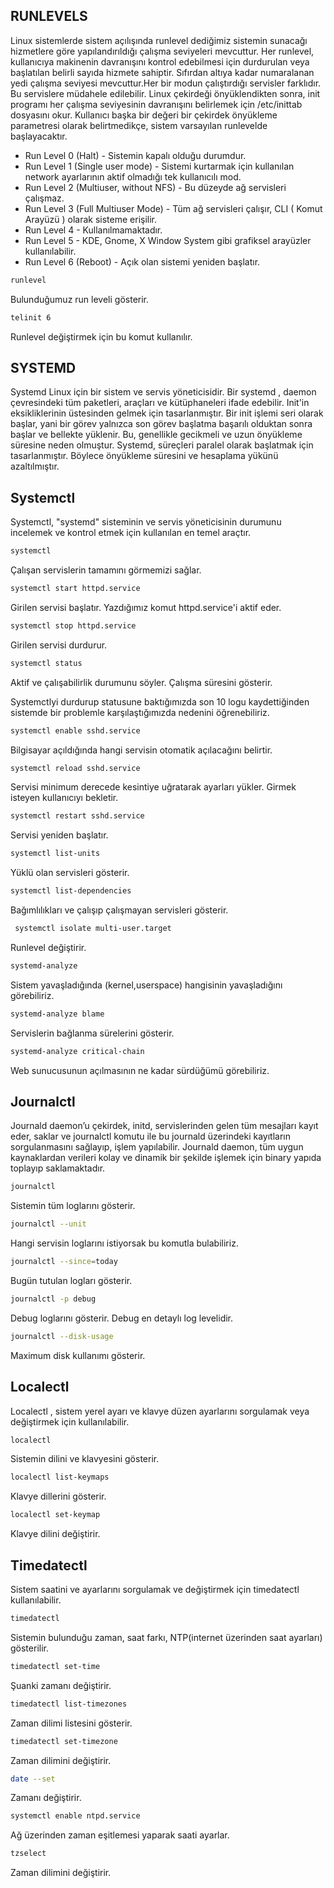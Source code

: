 ## RUNLEVELS 
Linux sistemlerde sistem açılışında runlevel dediğimiz sistemin sunacağı hizmetlere göre yapılandırıldığı çalışma seviyeleri mevcuttur. 
Her runlevel, kullanıcıya makinenin davranışını kontrol edebilmesi için durdurulan veya başlatılan belirli sayıda hizmete sahiptir. Sıfırdan altıya kadar numaralanan yedi çalışma seviyesi mevcuttur.Her bir modun çalıştırdığı servisler farklıdır. Bu servislere müdahele edilebilir. Linux çekirdeği önyüklendikten sonra, init programı her çalışma seviyesinin davranışını belirlemek için /etc/inittab dosyasını okur. Kullanıcı başka bir değeri bir çekirdek önyükleme parametresi olarak belirtmedikçe, sistem varsayılan runlevelde başlayacaktır.

- Run Level 0 (Halt) - Sistemin kapalı olduğu durumdur.
- Run Level 1 (Single user mode) - Sistemi kurtarmak için kullanılan network ayarlarının aktif olmadığı tek kullanıcılı mod.
- Run Level 2 (Multiuser, without NFS) - Bu düzeyde ağ servisleri çalışmaz.
- Run Level 3 (Full Multiuser Mode) - Tüm ağ servisleri çalışır, CLI ( Komut Arayüzü ) olarak sisteme erişilir.
- Run Level 4 - Kullanılmamaktadır.
- Run Level 5 - KDE, Gnome, X Window System gibi grafiksel arayüzler kullanılabilir.
- Run Level 6 (Reboot) - Açık olan sistemi yeniden başlatır.

~~~bash
runlevel
~~~
Bulunduğumuz run leveli gösterir.

~~~bash
telinit 6
~~~
Runlevel değiştirmek için bu komut kullanılır.

## SYSTEMD

Systemd Linux için bir sistem ve servis yöneticisidir. Bir systemd , daemon çevresindeki tüm paketleri, araçları ve kütüphaneleri ifade edebilir. Init'in eksikliklerinin üstesinden gelmek için tasarlanmıştır. Bir init işlemi seri olarak başlar, yani bir görev yalnızca son görev başlatma başarılı olduktan sonra başlar ve bellekte yüklenir. Bu, genellikle gecikmeli ve uzun önyükleme süresine neden olmuştur. Systemd, süreçleri paralel olarak başlatmak için tasarlanmıştır. Böylece önyükleme süresini ve hesaplama yükünü azaltılmıştır. 

## Systemctl 

Systemctl, "systemd" sisteminin ve servis yöneticisinin durumunu incelemek ve kontrol etmek için kullanılan en temel araçtır.

~~~bash
systemctl
~~~
Çalışan servislerin tamamını görmemizi sağlar.

~~~bash
systemctl start httpd.service
~~~
Girilen servisi başlatır. Yazdığımız komut httpd.service'i aktif eder.

~~~bash
systemctl stop httpd.service
~~~
Girilen servisi durdurur.

~~~bash
systemctl status
~~~
Aktif ve çalışabilirlik durumunu söyler. Çalışma süresini gösterir.

Systemctlyi durdurup statusune baktığımızda son 10 logu kaydettiğinden sistemde bir problemle karşılaştığımızda nedenini öğrenebiliriz.

~~~bash
systemctl enable sshd.service
~~~
Bilgisayar açıldığında hangi servisin otomatik açılacağını belirtir. 

~~~bash
systemctl reload sshd.service
~~~
Servisi minimum derecede kesintiye uğratarak ayarları yükler. Girmek isteyen kullanıcıyı bekletir.

~~~bash
systemctl restart sshd.service
~~~
Servisi yeniden başlatır.

~~~bash
systemctl list-units
~~~
Yüklü olan servisleri gösterir.

~~~bash
systemctl list-dependencies
~~~
Bağımlılıkları ve çalışıp çalışmayan servisleri gösterir.

~~~bash
 systemctl isolate multi-user.target 
~~~
Runlevel değiştirir.

~~~bash
systemd-analyze
~~~
Sistem yavaşladığında (kernel,userspace) hangisinin yavaşladığını görebiliriz.

~~~bash
systemd-analyze blame
~~~
Servislerin bağlanma sürelerini gösterir.

~~~bash
systemd-analyze critical-chain
~~~
Web sunucusunun açılmasının ne kadar sürdüğümü görebiliriz.

## Journalctl
Journald daemon’u çekirdek, initd, servislerinden gelen tüm mesajları kayıt eder, saklar ve journalctl komutu ile bu journald 
üzerindeki kayıtların sorgulanmasını sağlayıp, işlem yapılabilir. Journald daemon, tüm uygun kaynaklardan verileri kolay ve dinamik 
bir şekilde işlemek için binary yapıda toplayıp saklamaktadır.

~~~bash
journalctl
~~~
Sistemin tüm loglarını gösterir.

~~~bash
journalctl --unit
~~~
Hangi servisin loglarını istiyorsak bu komutla bulabiliriz.

~~~bash
journalctl --since=today
~~~
Bugün tutulan logları gösterir.

~~~bash
journalctl -p debug
~~~ 
Debug loglarını gösterir. Debug en detaylı log levelidir.

~~~bash
journalctl --disk-usage
~~~
Maximum disk kullanımı gösterir.

## Localectl 

Localectl , sistem yerel ayarı ve klavye düzen ayarlarını sorgulamak veya değiştirmek için kullanılabilir.

~~~bash
localectl
~~~
Sistemin dilini ve klavyesini gösterir.

~~~bash
localectl list-keymaps
~~~
Klavye dillerini gösterir.

~~~bash
localectl set-keymap
~~~
Klavye dilini değiştirir.

## Timedatectl

Sistem saatini ve ayarlarını sorgulamak ve değiştirmek için timedatectl kullanılabilir.

~~~bash
timedatectl
~~~
Sistemin bulunduğu zaman, saat farkı, NTP(internet üzerinden saat ayarları) gösterilir.

~~~bash
timedatectl set-time
~~~
Şuanki zamanı değiştirir.

~~~bash
timedatectl list-timezones
~~~
Zaman dilimi listesini gösterir.

~~~bash
timedatectl set-timezone
~~~
Zaman dilimini değiştirir.

~~~bash
date --set
~~~
Zamanı değiştirir.

~~~bash
systemctl enable ntpd.service
~~~
Ağ üzerinden zaman eşitlemesi yaparak saati ayarlar.

~~~bash
tzselect
~~~
Zaman dilimini değiştirir. 



